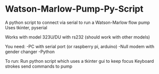 # Watson-Marlow-Pump-Py-Script
A python script to connect via serial to run a Watson-Marlow flow pump
Uses tkinter, pyserial

Works with model 323U/DU with rs232 (should work with other models)

You need:
-PC with serial port (or raspberry pi, arduino)
-Null modem with gender changer
-Python

To run:
Run python script which uses a tkinter gui to keep focus
Keyboard strokes send commands to pump 

